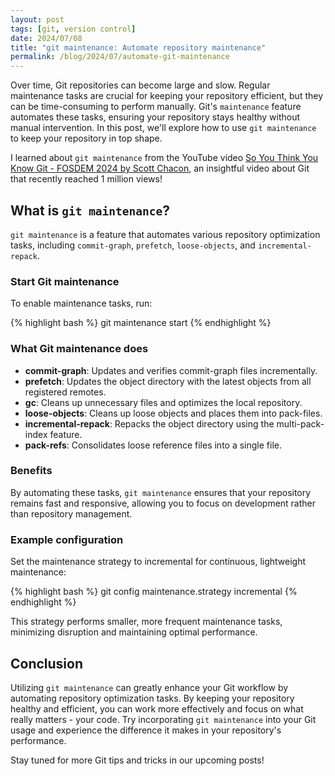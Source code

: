 ```yaml
---
layout: post
tags: [git, version control]
date: 2024/07/08
title: "git maintenance: Automate repository maintenance"
permalink: /blog/2024/07/automate-git-maintenance
---
```


Over time, Git repositories can become large and slow. Regular maintenance tasks are crucial for keeping your repository efficient, but they can be time-consuming to perform manually. Git's `maintenance` feature automates these tasks, ensuring your repository stays healthy without manual intervention. In this post, we'll explore how to use `git maintenance` to keep your repository in top shape.

I learned about `git maintenance` from the YouTube video [So You Think You Know Git - FOSDEM 2024 by Scott Chacon](https://youtu.be/aolI_Rz0ZqY?si=dLv2DsOyAoZzVyHz), an insightful video about Git that recently reached 1 million views!

## What is `git maintenance`?

`git maintenance` is a feature that automates various repository optimization tasks, including `commit-graph`, `prefetch`, `loose-objects`, and `incremental-repack`.

### Start Git maintenance

To enable maintenance tasks, run:

{% highlight bash %}
git maintenance start
{% endhighlight %}

### What Git maintenance does

- **commit-graph**: Updates and verifies commit-graph files incrementally.
- **prefetch**: Updates the object directory with the latest objects from all registered remotes.
- **gc**: Cleans up unnecessary files and optimizes the local repository.
- **loose-objects**: Cleans up loose objects and places them into pack-files.
- **incremental-repack**: Repacks the object directory using the multi-pack-index feature.
- **pack-refs**: Consolidates loose reference files into a single file.

### Benefits

By automating these tasks, `git maintenance` ensures that your repository remains fast and responsive, allowing you to focus on development rather than repository management.

### Example configuration

Set the maintenance strategy to incremental for continuous, lightweight maintenance:

{% highlight bash %}
git config maintenance.strategy incremental
{% endhighlight %}

This strategy performs smaller, more frequent maintenance tasks, minimizing disruption and maintaining optimal performance.

## Conclusion

Utilizing `git maintenance` can greatly enhance your Git workflow by automating repository optimization tasks. By keeping your repository healthy and efficient, you can work more effectively and focus on what really matters - your code. Try incorporating `git maintenance` into your Git usage and experience the difference it makes in your repository's performance.

Stay tuned for more Git tips and tricks in our upcoming posts!

